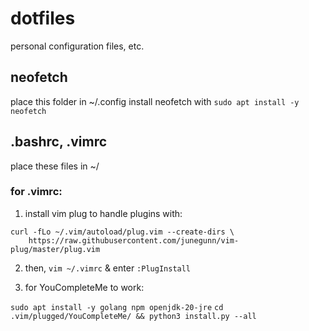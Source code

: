 # dotfiles

personal configuration files, etc.

## neofetch

place this folder in ~/.config
install neofetch with `sudo apt install -y neofetch`

## .bashrc, .vimrc

place these files in ~/

### for .vimrc:

1. install vim plug to handle plugins with:

```
curl -fLo ~/.vim/autoload/plug.vim --create-dirs \
    https://raw.githubusercontent.com/junegunn/vim-plug/master/plug.vim
```

2. then, `vim ~/.vimrc` & enter `:PlugInstall`

3. for YouCompleteMe to work:

`sudo apt install -y golang npm openjdk-20-jre`
`cd .vim/plugged/YouCompleteMe/ && python3 install.py --all`

